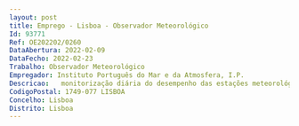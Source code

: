 ```yaml
--- 
layout: post
title: Emprego - Lisboa - Observador Meteorológico
Id: 93771
Ref: OE202202/0260
DataAbertura: 2022-02-09
DataFecho: 2022-02-23
Trabalho: Observador Meteorológico
Empregador: Instituto Português do Mar e da Atmosfera, I.P.
Descricao:   monitorização diária do desempenho das estações meteorológicas de superfície   validação e tratamento de dados resultantes dos programas de observação meteorológica   preparação de respostas às solicitações de dados de cariz comercial, despoletados pela DivPC   preparação de respostas às solicitações de dados para investigação.
CodigoPostal: 1749-077 LISBOA
Concelho: Lisboa
Distrito: Lisboa
--- 
```

